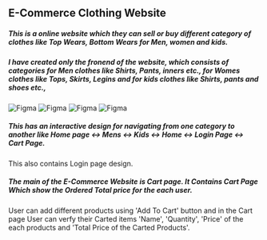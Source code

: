 ## E-Commerce Clothing Website
#####  This is a online website which they can sell or buy different category of clothes like Top Wears, Bottom Wears for Men, women and kids.
#####  I have created only the fronend of the website, which consists of categories for Men clothes like Shirts, Pants, inners etc., for Womes clothes like Tops, Skirts, Legins and for kids clothes like Shirts, pants and shoes etc.,

![Figma](https://go-skill-icons.vercel.app/api/icons?i=html)
![Figma](https://go-skill-icons.vercel.app/api/icons?i=css)
![Figma](https://go-skill-icons.vercel.app/api/icons?i=js)
![Figma](https://go-skill-icons.vercel.app/api/icons?i=react)


#####  This has an interactive design for navigating from one category to another like Home page <-> Mens <-> Kids <-> Home <-> Login Page <-> Cart Page.
This also contains Login page design.

#####  The main of the E-Commerce Website is Cart page. It Contains Cart Page Which show the Ordered Total price for the each user.
User can add different products using 'Add To Cart' button and in the Cart page User can verfy their Carted items 'Name', 'Quantity', 'Price' of the each products and 'Total Price of the Carted Products'.
